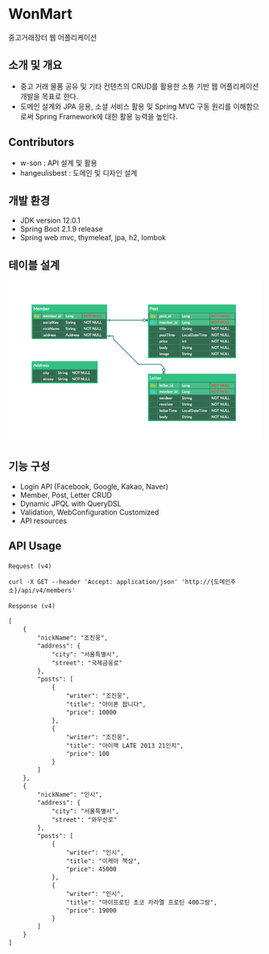 # WonMart

중고거래장터 웹 어플리케이션

## 소개 및 개요

- 중고 거래 물품 공유 및 기타 컨텐츠의 CRUD를 활용한 소통 기반 웹 어플리케이션 개발을 목표로 한다.
- 도메인 설계와 JPA 응용, 소셜 서비스 활용 및 Spring MVC 구동 원리를 이해함으로써 Spring Framework에 대한 활용 능력을 높인다.

## Contributors

- w-son : API 설계 및 활용
- hangeulisbest : 도메인 및 디자인 설계

## 개발 환경
- JDK version 12.0.1
- Spring Boot 2.1.9 release
- Spring web mvc, thymeleaf, jpa, h2, lombok

## 테이블 설계
![Table](./src/main/resources/static/img/WonMart.png)

## 기능 구성 
- Login API (Facebook, Google, Kakao, Naver)
- Member, Post, Letter CRUD
- Dynamic JPQL with QueryDSL
- Validation, WebConfiguration Customized
- API resources

## API Usage

` Request (v4) `
```
curl -X GET --header 'Accept: application/json' 'http://{도메인주소}/api/v4/members'
```

` Response (v4) `
```
[
    {
        "nickName": "조진웅",
        "address": {
            "city": "서울특별시",
            "street": "국제금융로"
        },
        "posts": [
            {
                "writer": "조진웅",
                "title": "아이폰 팝니다",
                "price": 10000
            },
            {
                "writer": "조진웅",
                "title": "아이맥 LATE 2013 21인치",
                "price": 100
            }
        ]
    },
    {
        "nickName": "인시",
        "address": {
            "city": "서울특별시",
            "street": "와우산로"
        },
        "posts": [
            {
                "writer": "인시",
                "title": "이케아 책상",
                "price": 45000
            },
            {
                "writer": "인시",
                "title": "마이프로틴 초코 카라멜 프로틴 400그람",
                "price": 19000
            }
        ]
    }
]
```
